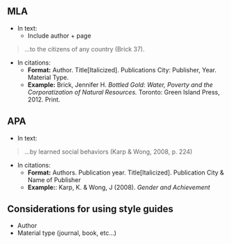 ## MLA
- In text:
	- Include author + page
> ...to the citizens of any country (Brick 37).
- In citations:
	- **Format:** Author. Title[Italicized]. Publications City: Publisher, Year. Material Type.
	- **Example:** Brick, Jennifer H. *Bottled Gold: Water, Poverty and the Corporatization of Natural Resources.* Toronto: Green Island Press, 2012. Print.

## APA
- In text:
> ...by learned social behaviors (Karp & Wong, 2008, p. 224)
- In citations:
	- **Format:** Authors. Publication year. Title[Italicized]. Publication City & Name of Publisher
	- **Example:**: Karp, K. & Wong, J (2008). *Gender and Achievement*

## Considerations for using style guides
- Author
- Material type (journal, book, etc...)